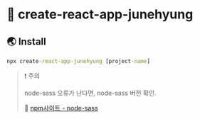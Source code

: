 # 🐳 create-react-app-junehyung

## 🌏 Install

```cmd
npx create-react-app-junehyung [project-name]
```

> ❗ 주의
>
> node-sass 오류가 난다면, node-sass 버전 확인.
>
> 📘 [npm사이트 - node-sass](https://www.npmjs.com/package/node-sass)

<br/>